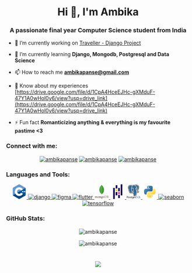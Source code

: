 <h1 align="center">Hi 👋, I'm Ambika</h1>
<h3 align="center">A passionate final year Computer Science student from India</h3>

- 🔭 I’m currently working on [Traveller - Django Project](https://github.com/ambikapanse/Traveller/)

- 🌱 I’m currently learning **Django, Mongodb, Postgresql and Data Science**

- 📫 How to reach me **ambikapanse@gmail.com**

- 📄 Know about my experiences [https://drive.google.com/file/d/1CpA4HceEJHc-gXMduF-47Y1A0wHol0y6/view?usp=drive_link](https://drive.google.com/file/d/1CpA4HceEJHc-gXMduF-47Y1A0wHol0y6/view?usp=drive_link)

- ⚡ Fun fact **Romanticizing anything & everything is my favourite pastime <3**

<h3 align="left">Connect with me:</h3>
<p align="center">
<a href="https://linkedin.com/in/ambikapanse" target="blank"><img align="center" src="https://raw.githubusercontent.com/rahuldkjain/github-profile-readme-generator/master/src/images/icons/Social/linked-in-alt.svg" alt="ambikapanse" height="30" width="40" /></a>
<a href="https://instagram.com/ambikapanse" target="blank"><img align="center" src="https://raw.githubusercontent.com/rahuldkjain/github-profile-readme-generator/master/src/images/icons/Social/instagram.svg" alt="ambikapanse" height="30" width="40" /></a>
<a href="https://www.leetcode.com/ambikapanse" target="blank"><img align="center" src="https://raw.githubusercontent.com/rahuldkjain/github-profile-readme-generator/master/src/images/icons/Social/leet-code.svg" alt="ambikapanse" height="30" width="40" /></a>
</p>

<h3 align="left">Languages and Tools:</h3>
<p align="center"> <a href="https://www.w3schools.com/cpp/" target="_blank" rel="noreferrer"> <img src="https://raw.githubusercontent.com/devicons/devicon/master/icons/cplusplus/cplusplus-original.svg" alt="cplusplus" width="40" height="40"/> </a> <a href="https://www.djangoproject.com/" target="_blank" rel="noreferrer"> <img src="https://cdn.worldvectorlogo.com/logos/django.svg" alt="django" width="40" height="40"/> </a> <a href="https://www.figma.com/" target="_blank" rel="noreferrer"> <img src="https://www.vectorlogo.zone/logos/figma/figma-icon.svg" alt="figma" width="40" height="40"/> </a> <a href="https://flutter.dev" target="_blank" rel="noreferrer"> <img src="https://www.vectorlogo.zone/logos/flutterio/flutterio-icon.svg" alt="flutter" width="40" height="40"/> </a> <a href="https://www.mongodb.com/" target="_blank" rel="noreferrer"> <img src="https://raw.githubusercontent.com/devicons/devicon/master/icons/mongodb/mongodb-original-wordmark.svg" alt="mongodb" width="40" height="40"/> </a> <a href="https://pandas.pydata.org/" target="_blank" rel="noreferrer"> <img src="https://raw.githubusercontent.com/devicons/devicon/2ae2a900d2f041da66e950e4d48052658d850630/icons/pandas/pandas-original.svg" alt="pandas" width="40" height="40"/> </a> <a href="https://www.postgresql.org" target="_blank" rel="noreferrer"> <img src="https://raw.githubusercontent.com/devicons/devicon/master/icons/postgresql/postgresql-original-wordmark.svg" alt="postgresql" width="40" height="40"/> </a> <a href="https://www.python.org" target="_blank" rel="noreferrer"> <img src="https://raw.githubusercontent.com/devicons/devicon/master/icons/python/python-original.svg" alt="python" width="40" height="40"/> </a> <a href="https://seaborn.pydata.org/" target="_blank" rel="noreferrer"> <img src="https://seaborn.pydata.org/_images/logo-mark-lightbg.svg" alt="seaborn" width="40" height="40"/> </a> <a href="https://www.tensorflow.org" target="_blank" rel="noreferrer"> <img src="https://www.vectorlogo.zone/logos/tensorflow/tensorflow-icon.svg" alt="tensorflow" width="40" height="40"/> </a> </p>

<h3 align="left">GitHub Stats:</h3>
<p align="center"><img align="center" src="https://github-readme-stats.vercel.app/api/top-langs/?username=ambikapanse&theme=dark&hide_border=false&include_all_commits=false&count_private=false&layout=compact" alt="ambikapanse" /></p>

<p align="center"><img align="center" src="https://github-readme-streak-stats.herokuapp.com/?user=ambikapanse&theme=dark&hide_border=false" alt="ambikapanse" /></p>
<h1></h1>

<p align="center"><img src='https://memer-new.vercel.app/' style="height: 400px;"/></p>
